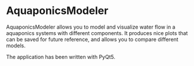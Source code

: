 # AquaponicsModeler
AquaponicsModeler allows you to model and visualize water flow in a aquaponics systems with different components. It produces nice plots that can be saved for future reference, and allows you to compare different models.

The application has been written with PyQt5.
